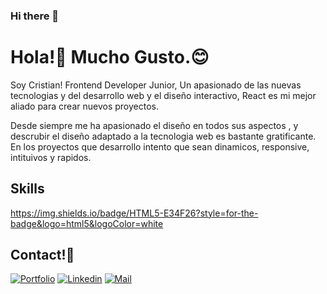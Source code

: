 ### Hi there 👋

# Hola!:wave: Mucho Gusto.:blush:

Soy Cristian! Frontend Developer Junior, Un apasionado de las nuevas tecnologias y del desarrollo web y el diseño interactivo,
React es mi mejor aliado para crear nuevos proyectos.

Desde siempre me ha apasionado el diseño en todos sus aspectos ,  y descrubir el diseño adaptado a la tecnologia web es bastante
gratificante.
En los proyectos que desarrollo intento que sean dinamicos, responsive, intituivos y rapidos.


## Skills
https://img.shields.io/badge/HTML5-E34F26?style=for-the-badge&logo=html5&logoColor=white



## Contact!:man:

[![Portfolio](https://img.shields.io/badge/GitHub-100000?style=for-the-badge&logo=github&logoColor=white)](https://cris-perez93.github.io/portfolio/)
[![Linkedin](https://img.shields.io/badge/LinkedIn-0077B5?style=for-the-badge&logo=linkedin&logoColor=white)](https://www.linkedin.com/in/cristian-p%C3%A9rez-orozco-9186591b5/)
[![Mail](https://img.shields.io/badge/Gmail-D14836?style=for-the-badge&logo=gmail&logoColor=white)](mailto:cristian.h.perez.o@gmail.com)
<p align="center"> 
